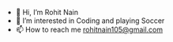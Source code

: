 - 👋 Hi, I’m Rohit Nain
- 👀 I’m interested in Coding and playing Soccer
- 📫 How to reach me rohitnain105@gmail.com

<!---
rnaingit/rnaingit is a ✨ special ✨ repository because its `README.md` (this file) appears on your GitHub profile.
You can click the Preview link to take a look at your changes.
--->
